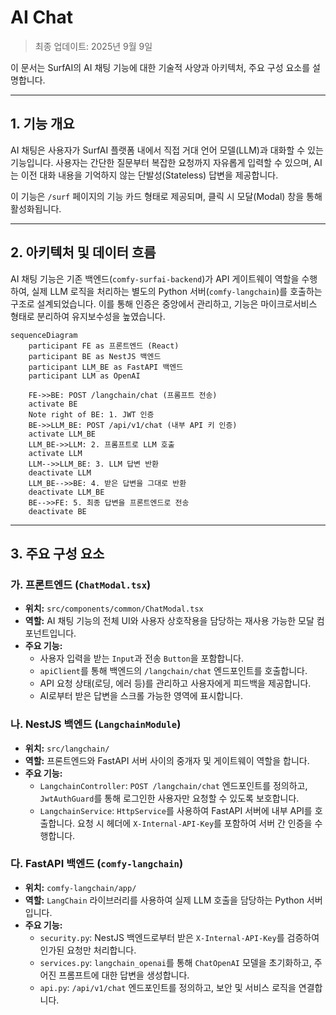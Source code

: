 # AI Chat

> 최종 업데이트: 2025년 9월 9일

이 문서는 SurfAI의 AI 채팅 기능에 대한 기술적 사양과 아키텍처, 주요 구성 요소를 설명합니다.

---

## 1. 기능 개요

AI 채팅은 사용자가 SurfAI 플랫폼 내에서 직접 거대 언어 모델(LLM)과 대화할 수 있는 기능입니다. 사용자는 간단한 질문부터 복잡한 요청까지 자유롭게 입력할 수 있으며, AI는 이전 대화 내용을 기억하지 않는 단발성(Stateless) 답변을 제공합니다.

이 기능은 `/surf` 페이지의 기능 카드 형태로 제공되며, 클릭 시 모달(Modal) 창을 통해 활성화됩니다.

---

## 2. 아키텍처 및 데이터 흐름

AI 채팅 기능은 기존 백엔드(`comfy-surfai-backend`)가 API 게이트웨이 역할을 수행하여, 실제 LLM 로직을 처리하는 별도의 Python 서버(`comfy-langchain`)를 호출하는 구조로 설계되었습니다. 이를 통해 인증은 중앙에서 관리하고, 기능은 마이크로서비스 형태로 분리하여 유지보수성을 높였습니다.

```mermaid
sequenceDiagram
    participant FE as 프론트엔드 (React)
    participant BE as NestJS 백엔드
    participant LLM_BE as FastAPI 백엔드
    participant LLM as OpenAI

    FE->>BE: POST /langchain/chat (프롬프트 전송)
    activate BE
    Note right of BE: 1. JWT 인증
    BE->>LLM_BE: POST /api/v1/chat (내부 API 키 인증)
    activate LLM_BE
    LLM_BE->>LLM: 2. 프롬프트로 LLM 호출
    activate LLM
    LLM-->>LLM_BE: 3. LLM 답변 반환
    deactivate LLM
    LLM_BE-->>BE: 4. 받은 답변을 그대로 반환
    deactivate LLM_BE
    BE-->>FE: 5. 최종 답변을 프론트엔드로 전송
    deactivate BE
```

---

## 3. 주요 구성 요소

### 가. 프론트엔드 (`ChatModal.tsx`)

-   **위치:** `src/components/common/ChatModal.tsx`
-   **역할:** AI 채팅 기능의 전체 UI와 사용자 상호작용을 담당하는 재사용 가능한 모달 컴포넌트입니다.
-   **주요 기능:**
    -   사용자 입력을 받는 `Input`과 전송 `Button`을 포함합니다.
    -   `apiClient`를 통해 백엔드의 `/langchain/chat` 엔드포인트를 호출합니다.
    -   API 요청 상태(로딩, 에러 등)를 관리하고 사용자에게 피드백을 제공합니다.
    -   AI로부터 받은 답변을 스크롤 가능한 영역에 표시합니다.

### 나. NestJS 백엔드 (`LangchainModule`)

-   **위치:** `src/langchain/`
-   **역할:** 프론트엔드와 FastAPI 서버 사이의 중개자 및 게이트웨이 역할을 합니다.
-   **주요 기능:**
    -   `LangchainController`: `POST /langchain/chat` 엔드포인트를 정의하고, `JwtAuthGuard`를 통해 로그인한 사용자만 요청할 수 있도록 보호합니다.
    -   `LangchainService`: `HttpService`를 사용하여 FastAPI 서버에 내부 API를 호출합니다. 요청 시 헤더에 `X-Internal-API-Key`를 포함하여 서버 간 인증을 수행합니다.

### 다. FastAPI 백엔드 (`comfy-langchain`)

-   **위치:** `comfy-langchain/app/`
-   **역할:** `LangChain` 라이브러리를 사용하여 실제 LLM 호출을 담당하는 Python 서버입니다.
-   **주요 기능:**
    -   `security.py`: NestJS 백엔드로부터 받은 `X-Internal-API-Key`를 검증하여 인가된 요청만 처리합니다.
    -   `services.py`: `langchain_openai`를 통해 `ChatOpenAI` 모델을 초기화하고, 주어진 프롬프트에 대한 답변을 생성합니다.
    -   `api.py`: `/api/v1/chat` 엔드포인트를 정의하고, 보안 및 서비스 로직을 연결합니다.